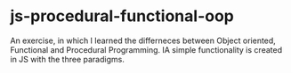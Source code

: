 # js-procedural-functional-oop
An exercise, in which I learned the differneces between Object oriented, Functional and Procedural Programming. IA simple functionality is created in JS with the three paradigms. 
